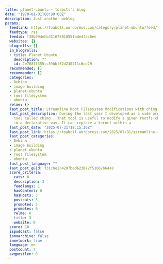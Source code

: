 ```yaml
---
title: planet-ubuntu – toabctl's blog
date: "1970-01-01T00:00:00Z"
description: Just another weblog
params:
  feedlink: https://toabctl.wordpress.com/category/planet-ubuntu/feed/?mrss=off
  feedtype: rss
  feedid: f38b094ebb33167801055fb4e4fac6ee
  websites: {}
  blogrolls: []
  in_blogrolls:
  - title: Planet Ubuntu
    description: ""
    id: 2e7081f355cc59bbf52d230711c6cd29
  recommended: []
  recommender: []
  categories:
  - Debian
  - image building
  - planet-ubuntu
  - root filesystem
  - ubuntu
  relme: {}
  last_post_title: Streamline Root Filesystem Modifications with chimg
  last_post_description: During the last year I developed as a side project a new
    tool called chimg . That tool is useful to modify a given rootfs chroot directory
    in a declarative way. It can replace a kernel within a
  last_post_date: "2025-07-31T18:15:36Z"
  last_post_link: https://toabctl.wordpress.com/2025/07/31/streamline-root-filesystem-modifications-with-chimg/
  last_post_categories:
  - Debian
  - image building
  - planet-ubuntu
  - root filesystem
  - ubuntu
  last_post_language: ""
  last_post_guid: f31cbe2b4207bed623872f51607b6448
  score_criteria:
    cats: 0
    description: 3
    feedlangs: 1
    hasContent: 0
    hasPosts: 3
    postcats: 3
    promoted: 5
    promotes: 0
    relme: 0
    title: 3
    website: 0
  score: 18
  ispodcast: false
  isnoarchive: false
  innetwork: true
  language: en
  postcount: 7
  avgpostlen: 0
---
```

